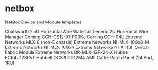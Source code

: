 # netbox
NetBox Device and Module templates


Chatsworth 2.5U Horizontal Wire Waterfall
Generic 2U Horizontal Wire Manager
Corning CCH-CS12-91-P00KJ
Corning CCH-04U
Extreme Networks MLX-8 (non-E chassis)
Extreme Networks NI-MLX-10Gx8-M
Extreme Networks NI-MLX-10Gx4
Extreme Networks NI-X-HSF Switch Fabric Module
Extreme Networks BR-MLX-1GFx24-X
Hubbell FCR4U12SPVT
Hubbell OCSPLCD12M4
AMP Cat5E Patch Panel (24 Port, 1RU)
